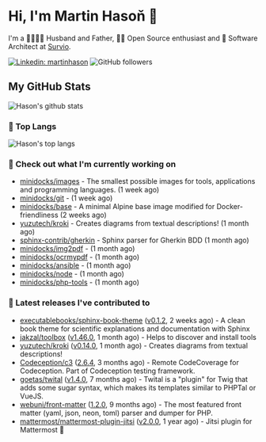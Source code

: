 # Hi, I'm Martin Hasoň 👋

I'm a 👨‍👩‍👧‍👦 Husband and Father, 🧑‍💻 Open Source enthusiast and 📐 Software Architect at [Survio](https://www.survio.com).

[![Linkedin: martinhason](https://img.shields.io/badge/-Martin%20Hasoň-blue?style=flat-square&logo=Linkedin&logoColor=white&link=https://www.linkedin.com/in/martinhason/)](https://www.linkedin.com/in/martinhason/)
![GitHub followers](https://img.shields.io/github/followers/hason?label=Follow&style=social)


## My GitHub Stats
![Hason's github stats](https://github-readme-stats.vercel.app/api?username=hason&show_icons=true&include_all_commits=true&theme=dracula&hide_border=true&hide_title=true)

### 💾 Top Langs
![Hason's top langs](https://github-readme-stats.vercel.app/api/top-langs/?username=hason&layout=compact&theme=dracula&hide_border=true&hide_title=true)

### 👷 Check out what I'm currently working on

- [minidocks/images](https://github.com/minidocks/images) - The smallest possible images for tools, applications and programming languages. (1 week ago)
- [minidocks/git](https://github.com/minidocks/git) -  (1 week ago)
- [minidocks/base](https://github.com/minidocks/base) - A minimal Alpine base image modified for Docker-friendliness (2 weeks ago)
- [yuzutech/kroki](https://github.com/yuzutech/kroki) - Creates diagrams from textual descriptions! (1 month ago)
- [sphinx-contrib/gherkin](https://github.com/sphinx-contrib/gherkin) - Sphinx parser for Gherkin BDD (1 month ago)
- [minidocks/img2pdf](https://github.com/minidocks/img2pdf) -  (1 month ago)
- [minidocks/ocrmypdf](https://github.com/minidocks/ocrmypdf) -  (1 month ago)
- [minidocks/ansible](https://github.com/minidocks/ansible) -  (1 month ago)
- [minidocks/node](https://github.com/minidocks/node) -  (1 month ago)
- [minidocks/php-tools](https://github.com/minidocks/php-tools) -  (1 month ago)

### 🔭 Latest releases I've contributed to

- [executablebooks/sphinx-book-theme](https://github.com/executablebooks/sphinx-book-theme) ([v0.1.2](https://github.com/executablebooks/sphinx-book-theme/releases/tag/v0.1.2), 2 weeks ago) - A clean book theme for scientific explanations and documentation with Sphinx
- [jakzal/toolbox](https://github.com/jakzal/toolbox) ([v1.46.0](https://github.com/jakzal/toolbox/releases/tag/v1.46.0), 1 month ago) - Helps to discover and install tools
- [yuzutech/kroki](https://github.com/yuzutech/kroki) ([v0.14.0](https://github.com/yuzutech/kroki/releases/tag/v0.14.0), 1 month ago) - Creates diagrams from textual descriptions!
- [Codeception/c3](https://github.com/Codeception/c3) ([2.6.4](https://github.com/Codeception/c3/releases/tag/2.6.4), 3 months ago) - Remote CodeCoverage for Codeception. Part of Codeception testing framework.
- [goetas/twital](https://github.com/goetas/twital) ([v1.4.0](https://github.com/goetas/twital/releases/tag/v1.4.0), 7 months ago) - Twital is a &#34;plugin&#34; for Twig that adds some sugar syntax, which makes its templates similar to PHPTal or VueJS.
- [webuni/front-matter](https://github.com/webuni/front-matter) ([1.2.0](https://github.com/webuni/front-matter/releases/tag/1.2.0), 9 months ago) - The most featured front matter (yaml, json, neon, toml) parser and dumper for PHP.
- [mattermost/mattermost-plugin-jitsi](https://github.com/mattermost/mattermost-plugin-jitsi) ([v2.0.0](https://github.com/mattermost/mattermost-plugin-jitsi/releases/tag/v2.0.0), 1 year ago) - Jitsi plugin for Mattermost :electric_plug:
